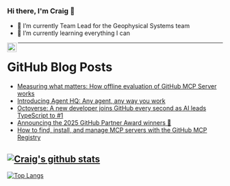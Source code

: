 ### Hi there, I'm Craig 👋

<!--
**CraigTeelFugro/CraigTeelFugro** is a ✨ _special_ ✨ repository because its `README.md` (this file) appears on your GitHub profile.

Here are some ideas to get you started:
-->

- 🔭 I’m currently Team Lead for the Geophysical Systems team
- 🌱 I’m currently learning everything I can

[<img align="left" alt="Craig Teel | LinkedIn" width="22px" src="https://cdn.jsdelivr.net/npm/simple-icons@v3/icons/linkedin.svg" />][linkedin]

---

# GitHub Blog Posts

<!-- BLOG-POST-LIST:START -->
- [Measuring what matters: How offline evaluation of GitHub MCP Server works](https://github.blog/ai-and-ml/generative-ai/measuring-what-matters-how-offline-evaluation-of-github-mcp-server-works/)
- [Introducing Agent HQ: Any agent, any way you work](https://github.blog/news-insights/company-news/welcome-home-agents/)
- [Octoverse: A new developer joins GitHub every second as AI leads TypeScript to #1](https://github.blog/news-insights/octoverse/octoverse-a-new-developer-joins-github-every-second-as-ai-leads-typescript-to-1/)
- [Announcing the 2025 GitHub Partner Award winners 🎉](https://github.blog/news-insights/company-news/announcing-the-2025-github-partner-award-winners/)
- [How to find, install, and manage MCP servers with the GitHub MCP Registry](https://github.blog/ai-and-ml/generative-ai/how-to-find-install-and-manage-mcp-servers-with-the-github-mcp-registry/)
<!-- BLOG-POST-LIST:END -->

## [![Craig's github stats](https://github-readme-stats.vercel.app/api?username=craigteelfugro&show_icons=true&theme=radical)](https://github.com/anuraghazra/github-readme-stats)


[linkedin]: https://linkedin.com/in/craig-teel-b8786771
[![Top Langs](https://github-readme-stats.vercel.app/api/top-langs/?username=craigteelfugro&layout=compact)](https://github.com/anuraghazra/github-readme-stats)
